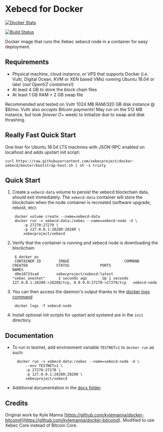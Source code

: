 Xebecd for Docker
================

[![Docker Stats](http://dockeri.co/image/xebecproject/xebecd)](https://hub.docker.com/r/xebecproject/xebecd/)

[![Build Status](https://travis-ci.org/xebecproject/docker-xebecd.svg?branch=master)](https://travis-ci.org/xebecproject/docker-xebecd/)


Docker image that runs the Xebec xebecd node in a container for easy deployment.


Requirements
------------

* Physical machine, cloud instance, or VPS that supports Docker (i.e. Vultr, Digital Ocean, KVM or XEN based VMs) running Ubuntu 18.04 or later (*not OpenVZ containers!*)
* At least 4 GB to store the block chain files
* At least 1 GB RAM + 2 GB swap file

Recommended and tested on Vultr 1024 MB RAM/320 GB disk instance @ $8/mo.  Vultr also *accepts Bitcoin payments*!  May run on the 512 MB instance, but took *forever* (1+ week) to initialize due to swap and disk thrashing.


Really Fast Quick Start
-----------------------

One liner for Ubuntu 18.04 LTS machines with JSON-RPC enabled on localhost and adds upstart init script:

    curl https://raw.githubusercontent.com/xebecproject/docker-xebecd/master/bootstrap-host.sh | sh -s trusty


Quick Start
-----------

1. Create a `xebecd-data` volume to persist the xebecd blockchain data, should exit immediately.  The `xebecd-data` container will store the blockchain when the node container is recreated (software upgrade, reboot, etc):

        docker volume create --name=xebecd-data
        docker run -v xebecd-data:/xebec --name=xebecd-node -d \
            -p 27270:27270 \
            -p 127.0.0.1:28280:28280 \
            xebecproject/xebecd

2. Verify that the container is running and  xebecd node is downloading the blockchain

        $ docker ps
        CONTAINER ID        IMAGE                         COMMAND             CREATED             STATUS              PORTS                                              NAMES
        d0e10723sad        xebecproject/xebecd:latest          "xebec_oneshot"      2 seconds ago       Up 1 seconds        127.0.0.1:28280->28280/tcp, 0.0.0.0:27270->27270/tcp   xebecd-node

3. You can then access the daemon's output thanks to the [docker logs command]( https://docs.docker.com/reference/commandline/cli/#logs)

        docker logs -f xebecd-node

4. Install optional init scripts for upstart and systemd are in the `init` directory.


Documentation
-------------

* To run in testnet, add environment variable `TESTNET=1` to `docker run` as such:

        docker run -v xebecd-data:/xebec --name=xebecd-node -d \
            --env TESTNET=1 \
            -p 27270:27270 \
            -p 127.0.0.1:28280:28280 \
            xebecproject/xebecd

* Additional documentation in the [docs folder](docs).

Credits
-------

Original work by Kyle Manna [https://github.com/kylemanna/docker-bitcoind](https://github.com/kylemanna/docker-bitcoind).
Modified to use Xebec Core instead of Bitcoin Core.

